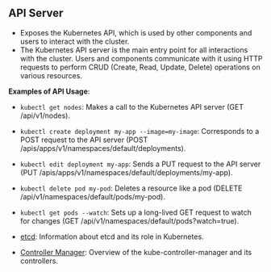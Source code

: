 ## API Server

- Exposes the Kubernetes API, which is used by other components and users to interact with the cluster.
- The Kubernetes API server is the main entry point for all interactions with the cluster. Users and components communicate with it using HTTP requests to perform CRUD (Create, Read, Update, Delete) operations on various resources.

**Examples of API Usage**:
- `kubectl get nodes`: Makes a call to the Kubernetes API server (GET /api/v1/nodes).
- `kubectl create deployment my-app --image=my-image`: Corresponds to a POST request to the API server (POST /apis/apps/v1/namespaces/default/deployments).
- `kubectl edit deployment my-app`: Sends a PUT request to the API server (PUT /apis/apps/v1/namespaces/default/deployments/my-app).
- `kubectl delete pod my-pod`: Deletes a resource like a pod (DELETE /api/v1/namespaces/default/pods/my-pod).
- `kubectl get pods --watch`: Sets up a long-lived GET request to watch for changes (GET /api/v1/namespaces/default/pods?watch=true).


- [etcd](./etcd.md): Information about etcd and its role in Kubernetes.
- [Controller Manager](./controller_manager.md): Overview of the kube-controller-manager and its controllers.
